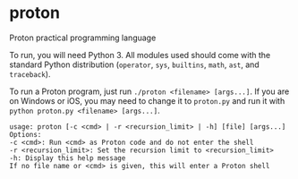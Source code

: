 # proton
Proton practical programming language

To run, you will need Python 3. All modules used should come with the standard Python distribution (`operator`, `sys`, `builtins`, `math`, `ast`, and `traceback`).

To run a Proton program, just run `./proton <filename> [args...]`. If you are on Windows or iOS, you may need to change it to `proton.py` and run it with `python proton.py <filename> [args...]`.

    usage: proton [-c <cmd> | -r <recursion_limit> | -h] [file] [args...]
    Options:
    -c <cmd>: Run <cmd> as Proton code and do not enter the shell
    -r <recursion_limit>: Set the recursion limit to <recursion_limit>
    -h: Display this help message
    If no file name or <cmd> is given, this will enter a Proton shell

